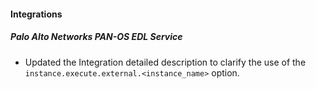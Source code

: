 
#### Integrations
##### Palo Alto Networks PAN-OS EDL Service
- Updated the Integration detailed description to clarify the use of the `instance.execute.external.<instance_name>` option.
